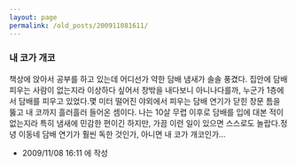 ```yaml
---
layout: page
permalink: /old_posts/200911081611/
---
```


### 내 코가 개코


책상에 앉아서 공부를 하고 있는데 어디선가 약한 담배 냄새가 솔솔 풍겼다. 집안에 담배 피우는 사람이 없는지라 이상하다 싶어서 창밖을 내다보니 아니나다를까, 누군가 1층에서 담배를 피우고 있었다.몇 미터 떨어진 야외에서 피우는 담배 연기가 닫힌 창문 틈을 뚫고 내 코까지 흘러흘러 들어온 셈이다. 나는 10살 무렵 이후로 담배를 입에 대본 적이 없는지라 특히 냄새에 민감한 편이긴 하지만, 가끔 이런 일이 있으면 스스로도 놀랍다.정녕 이동네 담배 연기가 훨씬 독한 것인가, 아니면 내 코가 개코인가...




- 2009/11/08 16:11 에 작성